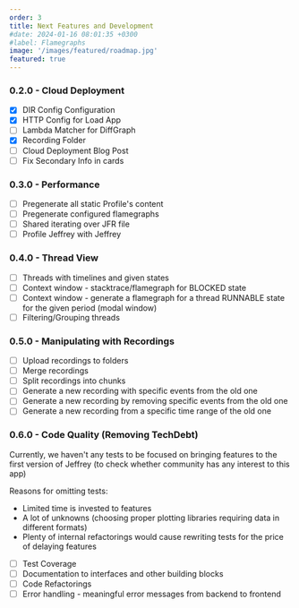 ```yaml
---
order: 3
title: Next Features and Development
#date: 2024-01-16 08:01:35 +0300
#label: Flamegraphs
image: '/images/featured/roadmap.jpg'
featured: true
---
```


### 0.2.0 - Cloud Deployment

- [x]  DIR Config Configuration
- [x]  HTTP Config for Load App
- [ ]  Lambda Matcher for DiffGraph
- [x]  Recording Folder
- [ ]  Cloud Deployment Blog Post
- [ ]  Fix Secondary Info in cards

### 0.3.0 - Performance

- [ ]  Pregenerate all static Profile's content
- [ ]  Pregenerate configured flamegraphs
- [ ]  Shared iterating over JFR file
- [ ]  Profile Jeffrey with Jeffrey

### 0.4.0 - Thread View

- [ ]  Threads with timelines and given states
- [ ]  Context window - stacktrace/flamegraph for BLOCKED state 
- [ ]  Context window - generate a flamegraph for a thread RUNNABLE state for the given period (modal window)
- [ ]  Filtering/Grouping threads

### 0.5.0 - Manipulating with Recordings

- [ ]  Upload recordings to folders
- [ ]  Merge recordings
- [ ]  Split recordings into chunks
- [ ]  Generate a new recording with specific events from the old one
- [ ]  Generate a new recording by removing specific events from the old one
- [ ]  Generate a new recording from a specific time range of the old one

### 0.6.0 - Code Quality (Removing TechDebt)

Currently, we haven't any tests to be focused on bringing features to the first version of Jeffrey (to check whether community has any interest to this app)

Reasons for omitting tests:

- Limited time is invested to features
- A lot of unknowns (choosing proper plotting libraries requiring data in different formats)
- Plenty of internal refactorings would cause rewriting tests for the price of delaying features

- [ ]  Test Coverage
- [ ]  Documentation to interfaces and other building blocks
- [ ]  Code Refactorings
- [ ]  Error handling - meaningful error messages from backend to frontend
